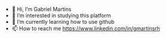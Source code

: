 - 👋 Hi, I’m Gabriel Martins
- 👀 I’m interested in studying this platform
- 🌱 I’m currently learning how to use github
- 📫 How to reach me https://www.linkedin.com/in/gmartinsrh
